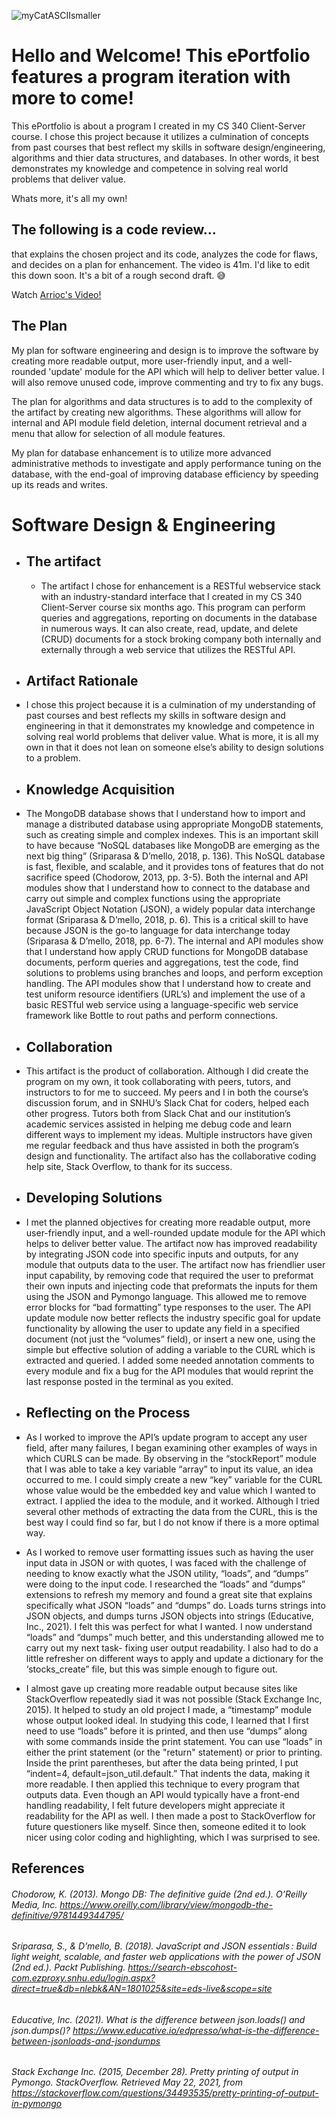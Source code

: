 ![myCatASCIIsmaller](https://user-images.githubusercontent.com/73560858/120907519-27006800-c630-11eb-8353-74487520dd3c.jpg)


# Hello and Welcome! This ePortfolio features a program iteration with more to come! 
This ePortfolio is about a program I created in my CS 340 Client-Server course. I chose this project because it utilizes a culmination of concepts from past courses that best reflect my skills in software design/engineering, algorithms and thier data structures, and databases. In other words, it best demonstrates my knowledge and competence in solving real world problems that deliver value. 

Whats more, it's all my own! 


## The following is a code review...
that explains the chosen project and its code, analyzes the code for flaws, and decides on a plan for enhancement. 
The video is 41m. I'd like to edit this down soon. It's a bit of a rough second draft. 😅


Watch [Arrioc's Video!](https://www.youtube.com/watch?v=wDXqfWe2RQw) 

## The Plan
My plan for software engineering and design is to improve the software by creating more readable output, more user-friendly input, and a well-rounded 'update' module for the API which will help to deliver better value. I will also remove unused code, improve commenting and try to fix any bugs.

The plan for algorithms and data structures is to add to the complexity of the artifact by creating new algorithms. These algorithms will allow for internal and API module field deletion, internal document retrieval and a menu that allow for selection of all module features.

My plan for database enhancement is to utilize more advanced administrative methods to investigate and apply performance tuning on the database, with the end-goal of improving database efficiency by speeding up its reads and writes.



# Software Design & Engineering

* ## The artifact
  * The artifact I chose for enhancement is a RESTful webservice stack with an industry-standard interface that I created in my CS 340 Client-Server course six months ago. This program can perform queries and aggregations, reporting on documents in the database in numerous ways. It can also create, read, update, and delete (CRUD) documents for a stock broking company both internally and externally through a web service that utilizes the RESTful API.
 
* ## Artifact Rationale
 * I chose this project because it is a culmination of my understanding of past courses and best reflects my skills in software design and engineering in that it demonstrates my knowledge and competence in solving real world problems that deliver value. What is more, it is all my own in that it does not lean on someone else’s ability to design solutions to a problem.

* ## Knowledge Acquisition
 * The MongoDB database shows that I understand how to import and manage a distributed database using appropriate MongoDB statements, such as creating simple and complex indexes. This is an important skill to have because “NoSQL databases like MongoDB are emerging as the next big thing” (Sriparasa & D’mello, 2018, p. 136). This NoSQL database is fast, flexible, and scalable, and it provides tons of features that do not sacrifice speed (Chodorow, 2013, pp. 3-5). 
Both the internal and API modules show that I understand how to connect to the database and carry out simple and complex functions using the appropriate JavaScript Object Notation (JSON), a widely popular data interchange format (Sriparasa & D’mello, 2018, p. 6). This is a critical skill to have because JSON is the go-to language for data interchange today (Sriparasa & D’mello, 2018, pp. 6-7). The internal and API modules show that I understand how apply CRUD functions for MongoDB database documents, perform queries and aggregations, test the code, find solutions to problems using branches and loops, and perform exception handling. The API modules show that I understand how to create and test uniform resource identifiers (URL’s) and implement the use of a basic RESTful web service using a language-specific web service framework like Bottle to rout paths and perform connections. 

* ## Collaboration
 * This artifact is the product of collaboration. Although I did create the program on my own, it took collaborating with peers, tutors, and instructors to for me to succeed. My peers and I in both the course’s discussion forum, and in SNHU’s Slack Chat for coders, helped each other progress. Tutors both from Slack Chat and our institution’s academic services assisted in helping me debug code and learn different ways to implement my ideas. Multiple instructors have given me regular feedback and thus have assisted in both the program’s design and functionality. The artifact also has the collaborative coding help site, Stack Overflow, to thank for its success.

* ## Developing Solutions
 * I met the planned objectives for creating more readable output, more user-friendly input, and a well-rounded update module for the API which helps to deliver better value. The artifact now has improved readability by integrating JSON code into specific inputs and outputs, for any module that outputs data to the user. The artifact now has friendlier user input capability, by removing code that required the user to preformat their own inputs and injecting code that preformats the inputs for them using the JSON and Pymongo language. This allowed me to remove error blocks for “bad formatting” type responses to the user. The API update module now better reflects the industry specific goal for update functionality by allowing the user to update any field in a specified document (not just the “volumes” field), or insert a new one, using the simple but effective solution of adding a variable to the CURL which is extracted and queried. I added some needed annotation comments to every module and fix a bug for the API modules that would reprint the last response posted in the terminal as you exited. 

* ## Reflecting on the Process
 * As I worked to improve the API’s update program to accept any user field, after many failures, I began examining other examples of ways in which CURLS can be made. By observing in the “stockReport” module that I was able to take a key variable “array” to input its value, an idea occurred to me. I could simply create a new “key” variable for the CURL whose value would be the embedded key and value which I wanted to extract. I applied the idea to the module, and it worked. Although I tried several other methods of extracting the data from the CURL, this is the best way I could find so far, but I do not know if there is a more optimal way. 
  
 * As I worked to remove user formatting issues such as having the user input data in JSON or with quotes, I was faced with the challenge of needing to know exactly what the JSON utility, “loads”, and “dumps” were doing to the input code. I researched the “loads” and “dumps” extensions to refresh my memory and found a great site that explains specifically what JSON “loads” and “dumps” do. Loads turns strings into JSON objects, and dumps turns JSON objects into strings (Educative, Inc., 2021). I felt this was perfect for what I wanted. I now understand “loads” and “dumps” much better, and this understanding allowed me to carry out my next task- fixing user output readability. I also had to do a little refresher on different ways to apply and update a dictionary for the ‘stocks_create” file, but this was simple enough to figure out.
  
 * I almost gave up creating more readable output because sites like StackOverflow repeatedly siad it was not possible (Stack Exchange Inc, 2015). It helped to study an old project I made, a “timestamp” module whose output looked ideal. In studying this code, I learned that I first need to use “loads” before it is printed, and then use “dumps” along with some commands inside the print statement. You can use “loads” in either the print statement (or the "return" statement) or prior to printing. Inside the print parentheses, but after the data being printed, I put “indent=4, default=json_util.default.” That indents the data, making it more readable. I then applied this technique to every program that outputs data. Even though an API would typically have a front-end handling readability, I felt future developers might appreciate it readability for the API as well. I then made a post to StackOverflow for future questioners like myself. Since then, someone edited it to look nicer using color coding and highlighting, which I was surprised to see.


## References
###### Chodorow, K. (2013). Mongo DB: The definitive guide (2nd ed.). O’Reilly Media, Inc. https://www.oreilly.com/library/view/mongodb-the-definitive/9781449344795/

###### Sriparasa, S., & D’mello, B. (2018). JavaScript and JSON essentials : Build light weight, scalable, and faster web applications with the power of JSON (2nd ed.). Packt Publishing. https://search-ebscohost-com.ezproxy.snhu.edu/login.aspx?direct=true&db=nlebk&AN=1801025&site=eds-live&scope=site

###### Educative, Inc. (2021). What is the difference between json.loads() and json.dumps()? https://www.educative.io/edpresso/what-is-the-difference-between-jsonloads-and-jsondumps

###### Stack Exchange Inc. (2015, December 28). Pretty printing of output in Pymongo. StackOverflow. Retrieved May 22, 2021, from https://stackoverflow.com/questions/34493535/pretty-printing-of-output-in-pymongo


